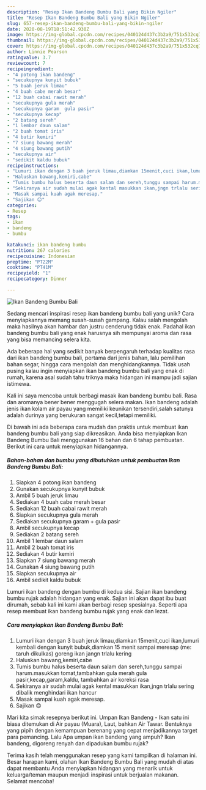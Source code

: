 ```yaml
---
description: "Resep Ikan Bandeng Bumbu Bali yang Bikin Ngiler"
title: "Resep Ikan Bandeng Bumbu Bali yang Bikin Ngiler"
slug: 657-resep-ikan-bandeng-bumbu-bali-yang-bikin-ngiler
date: 2020-08-19T18:51:42.930Z
image: https://img-global.cpcdn.com/recipes/040124d437c3b2a9/751x532cq70/ikan-bandeng-bumbu-bali-foto-resep-utama.jpg
thumbnail: https://img-global.cpcdn.com/recipes/040124d437c3b2a9/751x532cq70/ikan-bandeng-bumbu-bali-foto-resep-utama.jpg
cover: https://img-global.cpcdn.com/recipes/040124d437c3b2a9/751x532cq70/ikan-bandeng-bumbu-bali-foto-resep-utama.jpg
author: Linnie Pearson
ratingvalue: 3.7
reviewcount: 7
recipeingredient:
- "4 potong ikan bandeng"
- "secukupnya kunyit bubuk"
- "5 buah jeruk limau"
- "4 buah cabe merah besar"
- "12 buah cabai rawit merah"
- "secukupnya gula merah"
- "secukupnya garam  gula pasir"
- "secukupnya kecap"
- "2 batang sereh"
- "1 lembar daun salam"
- "2 buah tomat iris"
- "4 butir kemiri"
- "7 siung bawang merah"
- "4 siung bawang putih"
- "secukupnya air"
- "sedikit kaldu bubuk"
recipeinstructions:
- "Lumuri ikan dengan 3 buah jeruk limau,diamkan 15menit,cuci ikan,lumuri kembali dengan kunyit bubuk,diamkan 15 menit sampai meresap (me: taruh dikulkas) goreng ikan jangn trlalu kering"
- "Haluskan bawang,kemiri,cabe"
- "Tumis bumbu halus beserta daun salam dan sereh,tunggu sampai harum.masukkan tomat,tambahkan gula merah gula pasir,kecap,garam,kaldu, tambahkan air koreksi rasa"
- "Sekiranya air sudah mulai agak kental masukkan ikan,jngn trlalu sering dibalik menghindari ikan hancur"
- "Masak sampai kuah agak meresap."
- "Sajikan 😊"
categories:
- Resep
tags:
- ikan
- bandeng
- bumbu

katakunci: ikan bandeng bumbu 
nutrition: 267 calories
recipecuisine: Indonesian
preptime: "PT22M"
cooktime: "PT41M"
recipeyield: "1"
recipecategory: Dinner

---
```



![Ikan Bandeng Bumbu Bali](https://img-global.cpcdn.com/recipes/040124d437c3b2a9/751x532cq70/ikan-bandeng-bumbu-bali-foto-resep-utama.jpg)

Sedang mencari inspirasi resep ikan bandeng bumbu bali yang unik? Cara menyiapkannya memang susah-susah gampang. Kalau salah mengolah maka hasilnya akan hambar dan justru cenderung tidak enak. Padahal ikan bandeng bumbu bali yang enak harusnya sih mempunyai aroma dan rasa yang bisa memancing selera kita.

Ada beberapa hal yang sedikit banyak berpengaruh terhadap kualitas rasa dari ikan bandeng bumbu bali, pertama dari jenis bahan, lalu pemilihan bahan segar, hingga cara mengolah dan menghidangkannya. Tidak usah pusing kalau ingin menyiapkan ikan bandeng bumbu bali yang enak di rumah, karena asal sudah tahu triknya maka hidangan ini mampu jadi sajian istimewa.

Kali ini saya mencoba untuk berbagi masak ikan bandeng bumbu bali. Rasa dan aromanya bener bener menggugah selera makan. Ikan bandeng adalah jenis ikan kolam air payau yang memiliki keunikan tersendiri,salah satunya adalah durinya yang berukuran sangat kecil,tetapi memiliki.


Di bawah ini ada beberapa cara mudah dan praktis untuk membuat ikan bandeng bumbu bali yang siap dikreasikan. Anda bisa menyiapkan Ikan Bandeng Bumbu Bali menggunakan 16 bahan dan 6 tahap pembuatan. Berikut ini cara untuk menyiapkan hidangannya.

<!--inarticleads1-->

##### Bahan-bahan dan bumbu yang dibutuhkan untuk pembuatan Ikan Bandeng Bumbu Bali:

1. Siapkan 4 potong ikan bandeng
1. Gunakan secukupnya kunyit bubuk
1. Ambil 5 buah jeruk limau
1. Sediakan 4 buah cabe merah besar
1. Sediakan 12 buah cabai rawit merah
1. Siapkan secukupnya gula merah
1. Sediakan secukupnya garam + gula pasir
1. Ambil secukupnya kecap
1. Sediakan 2 batang sereh
1. Ambil 1 lembar daun salam
1. Ambil 2 buah tomat iris
1. Sediakan 4 butir kemiri
1. Siapkan 7 siung bawang merah
1. Gunakan 4 siung bawang putih
1. Siapkan secukupnya air
1. Ambil sedikit kaldu bubuk


Lumuri ikan bandeng dengan bumbu di kedua sisi. Sajian ikan bandeng bumbu rujak adalah hidangan yang enak. Sajian ini akan dapat ibu buat dirumah, sebab kali ini kami akan berbagi resep spesialnya. Seperti apa resep membuat ikan bandeng bumbu rujak yang enak dan lezat. 

<!--inarticleads2-->

##### Cara menyiapkan Ikan Bandeng Bumbu Bali:

1. Lumuri ikan dengan 3 buah jeruk limau,diamkan 15menit,cuci ikan,lumuri kembali dengan kunyit bubuk,diamkan 15 menit sampai meresap (me: taruh dikulkas) goreng ikan jangn trlalu kering
1. Haluskan bawang,kemiri,cabe
1. Tumis bumbu halus beserta daun salam dan sereh,tunggu sampai harum.masukkan tomat,tambahkan gula merah gula pasir,kecap,garam,kaldu, tambahkan air koreksi rasa
1. Sekiranya air sudah mulai agak kental masukkan ikan,jngn trlalu sering dibalik menghindari ikan hancur
1. Masak sampai kuah agak meresap.
1. Sajikan 😊


Mari kita simak resepnya berikut ini. Umpan Ikan Bandeng - Ikan satu ini biasa ditemukan di Air payau (Muara), Laut, bahkan Air Tawar. Bentuknya yang pipih dengan kemampuan berenang yang cepat menjadikannya target para pemancing. Lalu Apa umpan ikan bandeng yang ampuh? Ikan bandeng, digoreng renyah dan dipadukan bumbu rujak? 

Terima kasih telah menggunakan resep yang kami tampilkan di halaman ini. Besar harapan kami, olahan Ikan Bandeng Bumbu Bali yang mudah di atas dapat membantu Anda menyiapkan hidangan yang menarik untuk keluarga/teman maupun menjadi inspirasi untuk berjualan makanan. Selamat mencoba!
